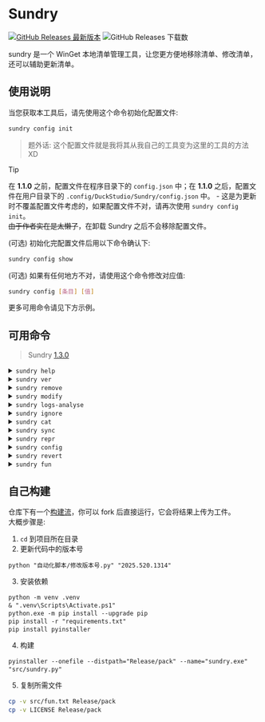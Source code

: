 # Sundry

[![GitHub Releases 最新版本](https://img.shields.io/github/release/DuckDuckStudio/Sundry)](https://github.com/DuckDuckStudio/Sundry/releases/latest) ![GitHub Releases 下载数](https://img.shields.io/github/downloads/DuckDuckStudio/Sundry/total.svg)  

sundry 是一个 WinGet 本地清单管理工具，让您更方便地移除清单、修改清单，还可以辅助更新清单。  

## 使用说明
当您获取本工具后，请先使用这个命令初始化配置文件:  

```bash
sundry config init
```

> 题外话: 这个配置文件就是我将其从我自己的工具变为这里的工具的方法 XD  

> [!TIP]  
> 在 **1.1.0** 之前，配置文件在程序目录下的 `config.json` 中；在 **1.1.0** 之后，配置文件在用户目录下的 `.config/DuckStudio/Sundry/config.json` 中。 - 这是为更新时不覆盖配置文件考虑的，如果配置文件不对，请再次使用 `sundry config init`。  
> ~~由于作者实在是太懒了~~，在卸载 Sundry 之后不会移除配置文件。    

(可选) 初始化完配置文件后用以下命令确认下:  

```bash
sundry config show
```

(可选) 如果有任何地方不对，请使用这个命令修改对应值:  

```bash
sundry config [条目] [值]
```

更多可用命令请见下方示例。  

## 可用命令

> Sundry [1.3.0](https://github.com/DuckDuckStudio/Sundry/releases/tag/1.3.0)

<details>
  <summary><code>sundry help</code></summary>

![Sundry help 命令展示图。该命令用于输出 Sundry 帮助内容。](docs/photos/README/Demo/Commands/help.png)  

- 别名: 任何非命令字符
- 作用: 显示 Sundry 帮助

</details>


<details>
  <summary><code>sundry ver</code></summary>

![Sundry ver 命令展示图。该命令用于输出 Sundry 的版本和安装位置。](docs/photos/README/Demo/Commands/ver.png)  

- 别名: `ver`, `版本`, `version`, `Version`, `--version`, `--ver`, `-v`
- 作用: 显示 Sundry 版本和安装位置

</details>


<details>
  <summary><code>sundry remove</code></summary>

![Sundry remove 命令展示图。该命令用于从上游仓库（microsoft/winget-pkgs）中移除一个指定的软件包的指定版本，并带上理由（如果有）后自动创建拉取请求。](docs/photos/README/Demo/Commands/remove.png)  

> 截图来自拉取请求: https://github.com/microsoft/winget-pkgs/pull/265074  

- 别名: `移除`, `remove`
- 作用: **移除一个指定的软件包的指定版本**，并在移除前自动检查该版本是否确实存在问题。可以指定理由或跳过自动检查。**默认理由为“安装程序URL在GitHub Action上返回了404”。**
- 用法: `sundry remove <软件包标识符> <软件包版本> [是否跳过自动检查] [理由]`
- 示例:
  - 最少参数: `sundry remove DuckStudio.FufuTools 1.3.10`
  - 跳过自动检查: `sundry remove DuckStudio.FufuTools 1.3.10 True`
  - 指定理由: `sundry remove DuckStudio.FufuTools 1.3.10 "该版本存在一个已知问题"`
  - 指定理由的同时跳过自动检查: `sundry remove DuckStudio.FufuTools 1.3.10 True "该版本存在一个已知问题"`

</details>


<details>
  <summary><code>sundry modify</code></summary>

![Sundry modify 命令展示图。该命令用于帮助用户打开需要修改的那个软件包的那个版本，并在修改完毕后自动向上游仓库（microsoft/winget-pkgs）提交拉取请求。](docs/photos/README/Demo/Commands/modify.png)  

- 别名: `单改`, `单修改`, `modify`
- 作用: **修改一个指定的软件包的指定版本的清单**，并在修改完后自动提交拉取请求。
- 用法: `sundry modify <软件包标识符> <版本> [理由/解决的议题]`
- 示例:
  - 最少参数: `sundry modify XBMCFoundation.Kodi 18.2.0.0 ` (https://github.com/microsoft/winget-pkgs/pull/267613)
  - 指定理由: `sundry modify XBMCFoundation.Kodi 18.3.0.0 "替换 HTTP 为 HTTPS"` (https://github.com/microsoft/winget-pkgs/pull/267614)
  - 链接议题:
    - 使用议题 URL: `sundry modify DuckStudio.Sundry 1.2.6 "https://github.com/microsoft/winget-pkgs/issues/267539"`
    - 使用议题纯数字编号: `sundry modify DuckStudio.Sundry 1.2.6 "267539"`
    - 使用议题编号: `sundry modify DuckStudio.Sundry 1.2.6 "#267539"`
  - 指定理由的同时链接议题: 
    ```pwsh
    sundry modify DuckStudio.Sundry 1.2.6 "一些修改。
    - Resolves https://github.com/microsoft/winget-pkgs/issues/267539"
    ```
    > GitHub Docs: [使用关键词将拉取请求链接到议题](https://docs.github.com/zh/issues/tracking-your-work-with-issues/using-issues/linking-a-pull-request-to-an-issue#linking-a-pull-request-to-an-issue-using-a-keyword)  

</details>


<details>
  <summary><code>sundry logs-analyse</code></summary>

![Sundry logs-analyse 命令展示图。该命令用于分析 Azure Validation Pipeline Run 失败时的日志，来自动查找具体哪里失败了。](docs/photos/README/Demo/Commands/logs-analyse.png)  

- 别名: `日志分析`, `logs-analyse`, `logs_analyse`, `Azure日志分析`
- 作用: **分析 [Azure Validation Pipeline Run](https://duckduckstudio.github.io/Articles/#/信息速查/终端/WinGet/参考信息?id=验证管道日志在哪看？) 失败时的日志，来自动查找具体哪里失败了。**
- 用法: `sundry logs-analyse <Azure Pipline Url> [是否保留日志文件] [是否显示一般错误/异常]`
- 示例:
  - 分析日志
    > 这里的 Azure Validation Pipeline Run 是 https://github.com/microsoft/winget-pkgs/pull/267849#issuecomment-2998878757 的。
    - 最少参数: `sundry logs-analyse "https://dev.azure.com/shine-oss/8b78618a-7973-49d8-9174-4360829d979b/_build/results?buildId=137464"` (需要用户输入)
    - 不保留日志文件: `sundry logs-analyse "https://dev.azure.com/shine-oss/8b78618a-7973-49d8-9174-4360829d979b/_build/results?buildId=137464" n`
    - 保留日志文件: `sundry logs-analyse "https://dev.azure.com/shine-oss/8b78618a-7973-49d8-9174-4360829d979b/_build/results?buildId=137464" y` (运行后将打开日志文件所在目录)
    - 不显示一般错误/异常: 默认，不需要传递额外参数。
    - 显示一般错误/异常: `sundry logs-analyse "https://dev.azure.com/shine-oss/8b78618a-7973-49d8-9174-4360829d979b/_build/results?buildId=137464" 占位 y`
    - 保留日志文件且不显示一般错误/异常: 默认不显示一般错误/异常，同保留日志文件的示例。
    - 保留日志文件且显示一般错误/异常: `sundry logs-analyse "https://dev.azure.com/shine-oss/8b78618a-7973-49d8-9174-4360829d979b/_build/results?buildId=137464" y y`
  - 清理之前下载的日志: `sundry logs-analyse cleanup`

</details>


<details>
  <summary><code>sundry ignore</code></summary>

![Sundry ignore 命令展示图。该命令用于管理 winget-tools 中的检测脚本的忽略字段。](docs/photos/README/Demo/Commands/ignore.png)  

- 别名: `忽略`, `检查忽略`, `ignore`
- 作用: **管理 [winget-tools](https://github.com/DuckDuckStudio/winget-tools/) 中的检测脚本的忽略字段。**
- 用法: `sundry ignore <add/remove/edit/list> [忽略字段] [理由]`
- 示例:
  - 添加忽略字段: `sundry ignore add "https://www.argyllcms.com/" "服务器冲不动咖啡 (418)"`
  - 移除忽略字段: `sundry ignore remove "https://www.argyllcms.com/" "又冲得动了"`
  - 编辑忽略字段: `sundry ignore edit`
  - 列出所有忽略字段: `sundry ignore list`

</details>


<details>
  <summary><code>sundry cat</code></summary>

![Sundry cat 命令展示图。该命令用于获取指定软件包标识符的指定版本的清单，可以指定获取所有清单或某个类型的清单。](docs/photos/README/Demo/Commands/cat.png)  

- 别名: 没有别名，只能用 `cat`。
- 作用: **获取指定软件包标识符的指定版本的清单**，可以指定获取所有清单或某个类型的清单。
- 用法: `sundry cat <软件包标识符> <版本> [清单类型] [区域设置(如果是locale类型)]`
- 示例:
  - 获取所有清单: `sundry cat DuckStudio.Sundry 1.2.3`
    - 亦可使用 `sundry cat DuckStudio.Sundry 1.2.3 all`
    - 除 `all` 外还可用 `全部`, `所有`
  - 获取指定类型的清单:
    - 安装程序清单: `sundry cat DuckStudio.Sundry 1.2.3 i`
      - 可以用 `installer`, `安装程序`, `安装`, `i`
    - 区域清单: `sundry cat DuckStudio.Sundry 1.2.3 l zh-CN`
      - 可以用 `locale`, `区域`, `区域设置`, `l`
      - 必须指定具体哪个区域设置的清单
    - 版本清单: `sundry cat DuckStudio.Sundry 1.2.3 v`
      - 可以用 `version`, `ver`, `v`, `版本`

</details>


<details>
  <summary><code>sundry sync</code></summary>

![Sundry sync 命令展示图。该命令用于同步 fork 仓库和上游仓库的修改。](docs/photos/README/Demo/Commands/sync.png)  

- 别名: `sync`, `同步`, `synchronize`, `sync-fork`
- 作用: **同步 fork 仓库和上游仓库的修改。**
- 用法: `sundry sync`
- 示例: `sundry sync`

</details>


<details>
  <summary><code>sundry repr</code></summary>

![Sundry repr 命令展示图。该命令用于显示字符串的真面目，就像\n那种。](docs/photos/README/Demo/Commands/repr.png)  

- 别名: 没有别名，只能用 `repr`。
- 作用: 等效于 Python 的 `repr()`，用于获取字符串真实的样子。
- 用法: `sundry repr <文件路径/文本内容> [编码(默认 UTF-8)]`
- 示例:
  - 文本:
    ```pwsh
    sundry repr "第一行
    第二行"
    ```
  - 文件 (假设编码为 gbk): `sundry repr "D:/文件路径/文件.txt" "gbk"`

</details>


<details>
  <summary><code>sundry config</code></summary>

![Sundry config 命令展示图。该命令用于初始化和修改 Sundry 配置。](docs/photos/README/Demo/Commands/config.png)  

- 别名: `config`, `配置`
- 作用: 初始化和修改 Sundry 配置。
- 用法: `sundry config <参数...>`
- 示例:
  - 初始化配置: `sundry config init`
  - 显示当前配置: `sundry config show`
  - 修改配置项: `sundry config signature no`

</details>


<details>
  <summary><code>sundry revert</code></summary>

![Sundry revert 命令展示图。该命令用于还原本地仓库的修改，如果 Sundry 在修改的某个过程中崩溃了，则可以使用此命令还原 Sundry 做的修改。](docs/photos/README/Demo/Commands/revert.png)  

- 别名: `还原`, `revert`
- 作用: **还原本地仓库的修改**，如果 Sundry 在修改的某个过程中崩溃了，则可以使用此命令还原 Sundry 做的修改。
- 用法: `sundry revert <仓库> <是否已提交> <是否丢弃>`
- 示例:
  - 还原所有仓库、未提交、丢弃: `sundry revert all n y`
  - 其他类似

</details>


<details>
  <summary><code>sundry fun</code></summary>

![Sundry fun 命令展示图。该命令用于管理 Sundry 的 fun.txt](docs/photos/README/Demo/Commands/fun.png)  

- 别名: 没有别名，只能用 `fun`。
- 作用: **管理 Sundry 的 `fun.txt`。**
- 用法: `sundry fun <random/list/edit/add/remove/import> [参数...]`
- 示例:
  - 随机一个: `sundry fun` 或 `sundry fun random`
    - 还可以使用 `sundry fun 随机`
  - 列出所有: `sundry fun list`
    - 可以用 `获取`, `读取`, `get`, `list`
  - 编辑 fun.txt: `sundry fun edit`
    - 可以用 `编辑`, `edit`, `打开`, `open`
  - 添加新的: `sundry fun add "提问: 罗浮六御中谁最幸福? 答案: 符玄。因为她姓符。"`
    - 可以用 `add`, `添加`
  - 移除原来的: `sundry fun remove "Ciallo～(∠・ω< )⌒☆"`
    - 可以用 `remove`, `移除`
  - 从其他文件导入(覆盖): `sundry import "D:/文件路径/另一个fun.txt"`
    - 可以用 `import`, `导入`

</details>

## 自己构建
仓库下有一个[构建流](https://github.com/DuckDuckStudio/Sundry/blob/main/.github/workflows/build.yaml)，你可以 fork 后直接运行，它会将结果上传为工件。  
大概步骤是:  
1. `cd` 到项目所在目录
2. 更新代码中的版本号
```pwsh
python "自动化脚本/修改版本号.py" "2025.520.1314"
```
3. 安装依赖
```pwsh
python -m venv .venv
& ".venv\Scripts\Activate.ps1"
python.exe -m pip install --upgrade pip
pip install -r "requirements.txt"
pip install pyinstaller
```
4. 构建
```pwsh
pyinstaller --onefile --distpath="Release/pack" --name="sundry.exe" "src/sundry.py"
```
5. 复制所需文件
```bash
cp -v src/fun.txt Release/pack
cp -v LICENSE Release/pack
```
